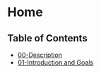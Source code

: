 # Home
## Table of Contents

- [00-Description](./00.Description.md)
- [01-Introduction and Goals](./01.IntroductionAndGoals.md)